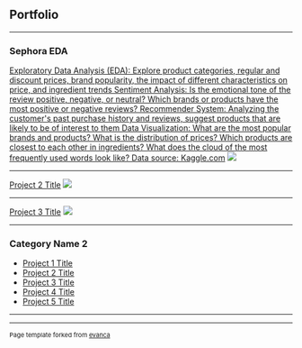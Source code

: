 ## Portfolio

---

### Sephora EDA  

[Exploratory Data Analysis (EDA): Explore product categories, regular and discount prices, brand popularity, the impact of different characteristics on price, and ingredient trends 
Sentiment Analysis: Is the emotional tone of the review positive, negative, or neutral? Which brands or products have the most positive or negative reviews? 
Recommender System: Analyzing the customer's past purchase history and reviews, suggest products that are likely to be of interest to them Data Visualization: What are the most popular brands and products? What is the distribution of prices? 
Which products are closest to each other in ingredients? 
What does the cloud of the most frequently used words look like? Data source: Kaggle.com](/sample_page)
<img src="images/dummy_thumbnail.jpg?raw=true"/>

---
[Project 2 Title](/pdf/sample_presentation.pdf)
<img src="images/dummy_thumbnail.jpg?raw=true"/>

---
[Project 3 Title](http://example.com/)
<img src="images/dummy_thumbnail.jpg?raw=true"/>

---

### Category Name 2

- [Project 1 Title](http://example.com/)
- [Project 2 Title](http://example.com/)
- [Project 3 Title](http://example.com/)
- [Project 4 Title](http://example.com/)
- [Project 5 Title](http://example.com/)

---




---
<p style="font-size:11px">Page template forked from <a href="https://github.com/evanca/quick-portfolio">evanca</a></p>
<!-- Remove above link if you don't want to attibute -->
